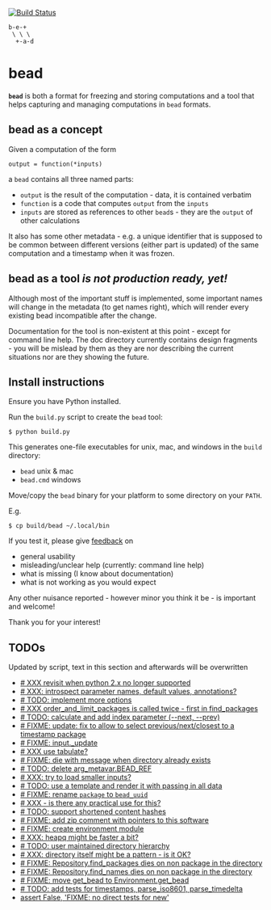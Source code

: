 [![Build Status](https://travis-ci.org/e3krisztian/bead.svg?branch=master)](https://travis-ci.org/e3krisztian/bead)

    b-e-+
     \ \ \
      +-a-d

# bead


**`bead`** is both a format for freezing and storing computations and a tool that helps 
capturing and managing computations in `bead` formats.


## bead as a concept

Given a computation of the form

    output = function(*inputs)

a `bead` contains all three named parts:

- `output` is the result of the computation - data, it is contained verbatim
- `function` is a code that computes `output` from the `inputs`
- `inputs` are stored as references to other `bead`s - they are the `output` of other 
calculations

It also has some other metadata - e.g. a unique identifier that is supposed to be common 
between different versions (either part is updated) of the same computation and a timestamp
when it was frozen.


## bead as a tool *is not production ready, yet!*

Although most of the important stuff is implemented, some important names will change in the
metadata (to get names right), which will render every existing bead incompatible after the 
change.

Documentation for the tool is non-existent at this point - except for command line help.
The doc directory currently contains design fragments - you will be mislead by them as they 
are nor describing the current situations nor are they showing the future.


## Install instructions

Ensure you have Python installed.

Run the `build.py` script to create the `bead` tool:

```
$ python build.py
```

This generates one-file executables for unix, mac, and windows in the `build` directory:
- `bead` unix & mac
- `bead.cmd` windows

Move/copy the `bead` binary for your platform to some directory on your `PATH`.

E.g.

```
$ cp build/bead ~/.local/bin
```

If you test it, please give [feedback](../../issues) on
- general usability
- misleading/unclear help (currently: command line help)
- what is missing (I know about documentation)
- what is not working as you would expect

Any other nuisance reported - however minor you think it be - is important and welcome!

Thank you for your interest!


## TODOs

Updated by script, text in this section and afterwards will be overwritten

- [# XXX revisit when python 2.x no longer supported](https://github.com/e3krisztian/bead/blob/renames/bead/commands/cmdparse.py#L84)
- [# XXX: introspect parameter names, default values, annotations?](https://github.com/e3krisztian/bead/blob/renames/bead/commands/cmdparse.py#L119)
- [# TODO: implement more options](https://github.com/e3krisztian/bead/blob/renames/bead/commands/common.py#L82)
- [# XXX order_and_limit_packages is called twice - first in find_packages](https://github.com/e3krisztian/bead/blob/renames/bead/commands/common.py#L140)
- [# TODO: calculate and add index parameter (--next, --prev)](https://github.com/e3krisztian/bead/blob/renames/bead/commands/common.py#L160)
- [# FIXME: update: fix to allow to select previous/next/closest to a timestamp package](https://github.com/e3krisztian/bead/blob/renames/bead/commands/input.py#L126)
- [# FIXME: input._update](https://github.com/e3krisztian/bead/blob/renames/bead/commands/input.py#L137)
- [# XXX use tabulate?](https://github.com/e3krisztian/bead/blob/renames/bead/commands/repo.py#L53)
- [# FIXME: die with message when directory already exists](https://github.com/e3krisztian/bead/blob/renames/bead/commands/workspace.py#L50)
- [# TODO: delete arg_metavar.BEAD_REF](https://github.com/e3krisztian/bead/blob/renames/bead/commands/workspace.py#L119)
- [# XXX: try to load smaller inputs?](https://github.com/e3krisztian/bead/blob/renames/bead/commands/workspace.py#L147)
- [# TODO: use a template and render it with passing in all data](https://github.com/e3krisztian/bead/blob/renames/bead/commands/workspace.py#L216)
- [# FIXME: rename `package` to `bead_uuid`](https://github.com/e3krisztian/bead/blob/renames/bead/pkg/meta.py#L44)
- [# XXX - is there any practical use for this?](https://github.com/e3krisztian/bead/blob/renames/bead/pkg/spec.py#L12)
- [# TODO: support shortened content hashes](https://github.com/e3krisztian/bead/blob/renames/bead/pkg/spec.py#L21)
- [# FIXME: add zip comment with pointers to this software](https://github.com/e3krisztian/bead/blob/renames/bead/pkg/workspace.py#L189)
- [# FIXME: create environment module](https://github.com/e3krisztian/bead/blob/renames/bead/repos.py#L25)
- [# XXX: heapq might be faster a bit?](https://github.com/e3krisztian/bead/blob/renames/bead/repos.py#L109)
- [# TODO: user maintained directory hierarchy](https://github.com/e3krisztian/bead/blob/renames/bead/repos.py#L123)
- [# XXX: directory itself might be a pattern - is it OK?](https://github.com/e3krisztian/bead/blob/renames/bead/repos.py#L159)
- [# FIXME: Repository.find_packages dies on non package in the directory](https://github.com/e3krisztian/bead/blob/renames/bead/repos.py#L161)
- [# FIXME: Repository.find_names dies on non package in the directory](https://github.com/e3krisztian/bead/blob/renames/bead/repos.py#L190)
- [# FIXME: move get_bead to Environment.get_bead](https://github.com/e3krisztian/bead/blob/renames/bead/repos.py#L258)
- [# TODO: add tests for timestamps, parse_iso8601, parse_timedelta](https://github.com/e3krisztian/bead/blob/renames/bead/tech/timestamp.py#L232)
- [assert False, 'FIXME: no direct tests for new'](https://github.com/e3krisztian/bead/blob/renames/bead/test_cli/test_new_command.py#L13)
